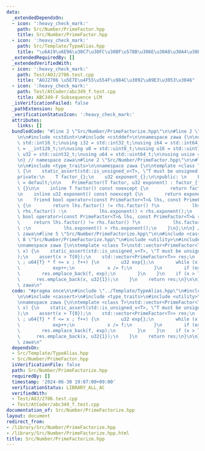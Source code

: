 ```yaml
---
data:
  _extendedDependsOn:
  - icon: ':heavy_check_mark:'
    path: Src/Number/PrimeFactor.hpp
    title: Src/Number/PrimeFactor.hpp
  - icon: ':heavy_check_mark:'
    path: Src/Template/TypeAlias.hpp
    title: "\u6A19\u6E96\u30C7\u30FC\u30BF\u578B\u306E\u30A8\u30A4\u30EA\u30A2\u30B9"
  _extendedRequiredBy: []
  _extendedVerifiedWith:
  - icon: ':heavy_check_mark:'
    path: Test/AOJ/2706.test.cpp
    title: "AOJ2706 \u5E7E\u4F55\u554F\u984C\u3092\u89E3\u3053\u3046"
  - icon: ':heavy_check_mark:'
    path: Test/AtCoder/abc349_f.test.cpp
    title: ABC349-F Subsequence LCM
  _isVerificationFailed: false
  _pathExtension: hpp
  _verificationStatusIcon: ':heavy_check_mark:'
  attributes:
    links: []
  bundledCode: "#line 2 \"Src/Number/PrimeFactorize.hpp\"\n\n#line 2 \"Src/Template/TypeAlias.hpp\"\
    \n\n#include <cstdint>\n#include <cstddef>\n\nnamespace zawa {\n\nusing i16 =\
    \ std::int16_t;\nusing i32 = std::int32_t;\nusing i64 = std::int64_t;\nusing i128\
    \ = __int128_t;\n\nusing u8 = std::uint8_t;\nusing u16 = std::uint16_t;\nusing\
    \ u32 = std::uint32_t;\nusing u64 = std::uint64_t;\n\nusing usize = std::size_t;\n\
    \n} // namespace zawa\n#line 2 \"Src/Number/PrimeFactor.hpp\"\n\n#line 4 \"Src/Number/PrimeFactor.hpp\"\
    \n\n#include <type_traits>\n\nnamespace zawa {\n\ntemplate <class T>\nclass PrimeFactor\
    \ {\n    static_assert(std::is_unsigned_v<T>, \"T must be unsigned integer\");\n\
    private:\n    T factor_{};\n    u32 exponent_{};\n\npublic: \n    PrimeFactor()\
    \ = default;\n\n    PrimeFactor(T factor, u32 exponent) : factor_{factor}, exponent_{exponent}\
    \ {}\n\n    inline T factor() const noexcept {\n        return factor_;\n    }\n\
    \n    inline u32 exponent() const noexcept {\n        return exponent_;\n    }\n\
    \n    friend bool operator<(const PrimeFactor<T>& lhs, const PrimeFactor<T>& rhs)\
    \ {\n        return lhs.factor() != rhs.factor() ?\n            lhs.factor() <\
    \ rhs.factor() :\n            lhs.exponent() < rhs.exponent();\n    }\n\n    friend\
    \ bool operator>(const PrimeFactor<T>& lhs, const PrimeFactor<T>& rhs) {\n   \
    \     return lhs.factor() != rhs.factor() ?\n            lhs.factor() > rhs.factor()\
    \ :\n            lhs.exponent() > rhs.exponent();\n    }\n};\n\n} // namespace\
    \ zawa\n#line 5 \"Src/Number/PrimeFactorize.hpp\"\n\n#include <cassert>\n#line\
    \ 8 \"Src/Number/PrimeFactorize.hpp\"\n#include <utility>\n#include <vector>\n\
    \nnamespace zawa {\n\ntemplate <class T>\nstd::vector<PrimeFactor<T>> PrimeFactorize(T\
    \ x) {\n    static_assert(std::is_unsigned_v<T>, \"T must be unsigned integer\"\
    );\n    assert(x > T{0});\n    std::vector<PrimeFactor<T>> res;\n    for (T f{2}\
    \ ; u64{f} * f <= x ; f++) {\n        u32 exp{};\n        while (x % f == 0) {\n\
    \            exp++;\n            x /= f;\n        }\n        if (exp) {\n    \
    \        res.emplace_back(f, exp);\n        }\n    }\n    if (x > T{1}) {\n  \
    \      res.emplace_back(x, u32{1});\n    }\n    return res;\n}\n\n} // namespace\
    \ zawa\n"
  code: "#pragma once\n\n#include \"../Template/TypeAlias.hpp\"\n#include \"./PrimeFactor.hpp\"\
    \n\n#include <cassert>\n#include <type_traits>\n#include <utility>\n#include <vector>\n\
    \nnamespace zawa {\n\ntemplate <class T>\nstd::vector<PrimeFactor<T>> PrimeFactorize(T\
    \ x) {\n    static_assert(std::is_unsigned_v<T>, \"T must be unsigned integer\"\
    );\n    assert(x > T{0});\n    std::vector<PrimeFactor<T>> res;\n    for (T f{2}\
    \ ; u64{f} * f <= x ; f++) {\n        u32 exp{};\n        while (x % f == 0) {\n\
    \            exp++;\n            x /= f;\n        }\n        if (exp) {\n    \
    \        res.emplace_back(f, exp);\n        }\n    }\n    if (x > T{1}) {\n  \
    \      res.emplace_back(x, u32{1});\n    }\n    return res;\n}\n\n} // namespace\
    \ zawa\n"
  dependsOn:
  - Src/Template/TypeAlias.hpp
  - Src/Number/PrimeFactor.hpp
  isVerificationFile: false
  path: Src/Number/PrimeFactorize.hpp
  requiredBy: []
  timestamp: '2024-06-30 19:07:00+09:00'
  verificationStatus: LIBRARY_ALL_AC
  verifiedWith:
  - Test/AOJ/2706.test.cpp
  - Test/AtCoder/abc349_f.test.cpp
documentation_of: Src/Number/PrimeFactorize.hpp
layout: document
redirect_from:
- /library/Src/Number/PrimeFactorize.hpp
- /library/Src/Number/PrimeFactorize.hpp.html
title: Src/Number/PrimeFactorize.hpp
---
```

